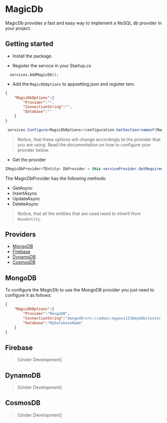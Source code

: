 # MagicDb

MagicDb provides a fast and easy way to implement a NoSQL db provider in your project.

## Getting started

- Install the package. 

- Register the service in your Startup.cs

```cshsarp
  services.AddMagicDb();
```

- Add the `MagicDbOptions` to appsetting.json and register tem.

```json
{
    "MagicDbOptions":{
        "Provider":"",
        "ConnectionString":"",
        "Database":""
    }
}
```
```csharp
 services.Configure<MagicDbOptions>(configuration.GetSection(nameof(MagicDbOptions)));
```

> Notice, that these options will change accordingly to the provider that you are using. Read the documentation on how to configure your provider below.

- Get the provider

```csharp
IMagicDbProvider<TEntity> DbProvider = this.serviceProvider.GetRequiredService<IMagicDbProvider<TEntity>>();
```

The MagicDbProvider has the following methods:
- GetAsync
- InsertAsync
- UpdateAsync
- DeleteAsync

> Notice, that all the entities that are used need to inherit from `BaseEntity`.

## Providers
* [MongoDB](#MongoDB)
* [Firebase](#Firebase)
* [DynamoDB](#DynamoDB)
* [CosmosDB](#CosmosDB)


## MongoDB

To configure the MagicDb to use the MongoDB provider you just need to configure it as follows:

```json
{
    "MagicDbOptions":{
        "Provider":"MongoDB",
        "ConnectionString":"mongodb+srv://admin:mypass123@myddbcluster.c900q.mongodb.net/magicboxDb?retryWrites=true&w=majority",
        "Database":"MyDatabaseName"
    }
}
```

## Firebase

> [Under Development]

## DynamoDB
> [Under Development]

## CosmosDB
> [Under Development]